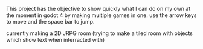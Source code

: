 This project has the objective to show quickly what I can do on my own at the moment in godot 4 by making multiple games in one.
use the arrow keys to move and the space bar to jump.


currently making a 2D JRPG room (trying to make a tiled room with objects which show text when interracted with)
